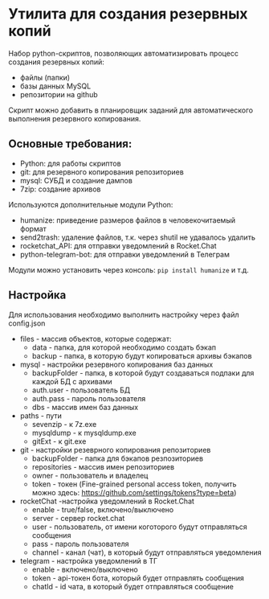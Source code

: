 # Утилита для создания резервных копий 
Набор python-скриптов, позволяющих автоматизировать процесс создания резервных копий:
- файлы (папки)
- базы данных MySQL
- репозитории на github

Скрипт можно добавить в планировщик заданий для автоматического выполнения резервного копирования.

## Основные требования:
- Python: для работы скриптов
- git: для резервного копирования репозиториев
- mysql: СУБД и создание дампов
- 7zip: создание архивов

Используются дополнительные модули Python:
- humanize: приведение размеров файлов в человекочитаемый формат
- send2trash: удаление файлов, т.к. через shutil не удавалось удалить
- rocketchat_API: для отправки уведомлений в Rocket.Chat
- python-telegram-bot: для отправки уведомлений в Телеграм

Модули можно установить через консоль:
`pip install humanize` и т.д.

## Настройка
Для использования необходимо выполнить настройку через файл config.json
- files - массив объектов, которые содержат:
  - data - папка, для которой необходимо создать бэкап
  - backup - папка, в которую будут копироваться архивы бэкапов
- mysql  - настройки резервного копирования баз данных
  - backupFolder - папка, в которой будут создаваться подпаки для каждой БД с архивами
  - auth.user - пользователь БД
  - auth.pass - пароль пользователя
  - dbs - массив имен баз данных
- paths - пути
  - sevenzip - к 7z.exe
  - mysqldump - к mysqldump.exe
  - gitExt - к git.exe
- git - настройки резеврного копирования репозиториев
  - backupFolder - папка для бэкапов резпозиториев
  - repositories - массив имен репозиториев
  - owner - пользователь и владелец
  - token - токен (Fine-grained personal access token, получить можно здесь: https://github.com/settings/tokens?type=beta)
- rocketChat -настройка уведомлений в Rocket.Chat 
  - enable - true/false, включено/выключено
  - server - сервер rocket.chat
  - user - пользователь, от имени коготорого будут отправляться сообщения
  - pass - пароль пользователя
  - channel - канал (чат), в который будут отправляться уведомления
- telegram - настройка уведомлений в ТГ
  - enable - включено/выключено
  - token - api-токен бота, который будет отправлять сообщения
  - chatId - id чата, в который будет отправляться сообщение


